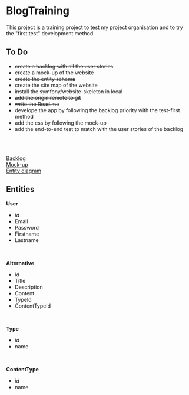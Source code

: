# BlogTraining

This project is a training project to test my project organisation and to try the "first test" development method. 

## To Do 
- ~~create a backlog with all the user stories~~
- ~~create a mock-up of the website~~
- ~~create the entity schema~~
- create the site map of the website
- ~~install the symfony/website-skeleton in local~~
- ~~add the origin remote to git~~
- ~~write the Read.me~~
- develope the app by following the backlog priority with the test-first method
- add the css by following the mock-up
- add the end-to-end test to match with the user stories of the backlog
<br>
<br>

[Backlog](https://docs.google.com/spreadsheets/d/1IqGYPxU0CKftvMIUjacMXJA0FwGxybf_QqFzJ9RCFvA/edit?usp=sharing)<br>
[Mock-up](https://www.figma.com/proto/NPzOdMc70Jtwab6i7hAelx/mock-up?node-id=1%3A2&scaling=min-zoom)<br>
[Entity diagram](https://drive.google.com/file/d/1QU0ZPWntNJrShk8EGn9O4zAjmyAd3X7f/view?usp=sharing)
<br>

## Entities

**User**
- *id*
- Email
- Password
- Firstname
- Lastname
<br>

**Alternative**
- *id*
- Title
- Description
- Content
- TypeId
- ContentTypeId
<br>

**Type**
- *id*
- name
<br>

**ContentType**
- *id*
- name
<br>
